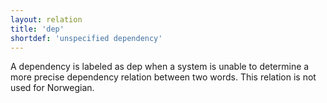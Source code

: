 ```yaml
---
layout: relation
title: 'dep'
shortdef: 'unspecified dependency'
---
```


A dependency is labeled as dep when a system is unable to determine a more precise dependency relation between two words. This relation is not used for Norwegian.
<!-- Interlanguage links updated Út zář 29 20:43:16 CEST 2020 -->
